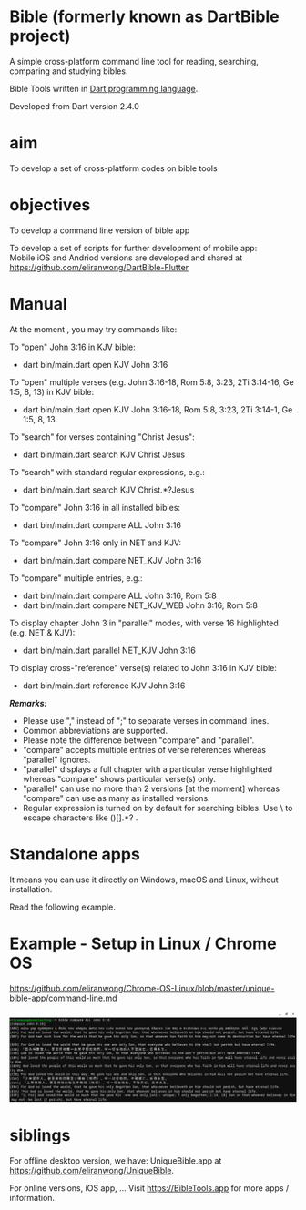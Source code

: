 # Bible (formerly known as DartBible project)
A simple cross-platform command line tool for reading, searching, comparing and studying bibles.

Bible Tools written in <a href="dart.dev">Dart programming language</a>.

Developed from Dart version 2.4.0

# aim
To develop a set of cross-platform codes on bible tools

# objectives
To develop a command line version of bible app

To develop a set of scripts for further development of mobile app:<br>
Mobile iOS and Andriod versions are developed and shared at <a href="https://github.com/eliranwong/DartBible-Flutter">https://github.com/eliranwong/DartBible-Flutter</a>

# Manual

At the moment , you may try commands like:

To "open" John 3:16 in KJV bible:
* dart bin/main.dart open KJV John 3:16

To "open" multiple verses (e.g. John 3:16-18, Rom 5:8, 3:23, 2Ti 3:14-16, Ge 1:5, 8, 13) in KJV bible:
* dart bin/main.dart open KJV John 3:16-18, Rom 5:8, 3:23, 2Ti 3:14-1, Ge 1:5, 8, 13

To "search" for verses containing "Christ Jesus":
* dart bin/main.dart search KJV Christ Jesus

To "search" with standard regular expressions, e.g.:
* dart bin/main.dart search KJV Christ.*?Jesus

To "compare" John 3:16 in all installed bibles:
* dart bin/main.dart compare ALL John 3:16

To "compare" John 3:16 only in NET and KJV:
* dart bin/main.dart compare NET_KJV John 3:16

To "compare" multiple entries, e.g.:
* dart bin/main.dart compare ALL John 3:16, Rom 5:8
* dart bin/main.dart compare NET_KJV_WEB John 3:16, Rom 5:8

To display chapter John 3 in "parallel" modes, with verse 16 highlighted (e.g. NET & KJV):
* dart bin/main.dart parallel NET_KJV John 3:16

To display cross-"reference" verse(s) related to John 3:16 in KJV bible:
* dart bin/main.dart reference KJV John 3:16

<i><b>Remarks:</b></i>
* Please use "," instead of ";" to separate verses in command lines.
* Common abbreviations are supported.
* Please note the difference between "compare" and "parallel".
* "compare" accepts multiple entries of verse references whereas "parallel" ignores.
* "parallel" displays a full chapter with a particular verse highlighted whereas "compare" shows particular verse(s) only.
* "parallel" can use no more than 2 versions [at the moment] whereas "compare" can use as many as installed versions.
* Regular expression is turned on by default for searching bibles.  Use \ to escape characters like ()[].*? .

# Standalone apps

It means you can use it directly on Windows, macOS and Linux, without installation.

Read the following example.

# Example - Setup in Linux / Chrome OS

https://github.com/eliranwong/Chrome-OS-Linux/blob/master/unique-bible-app/command-line.md

<img src="screenshot.png">

# siblings
For offline desktop version, we have:
UniqueBible.app at <a href="https://github.com/eliranwong/UniqueBible">https://github.com/eliranwong/UniqueBible</a>.

For online versions, iOS app, ...
Visit <a href="https://BibleTools.app">https://BibleTools.app</a> for more apps / information.
